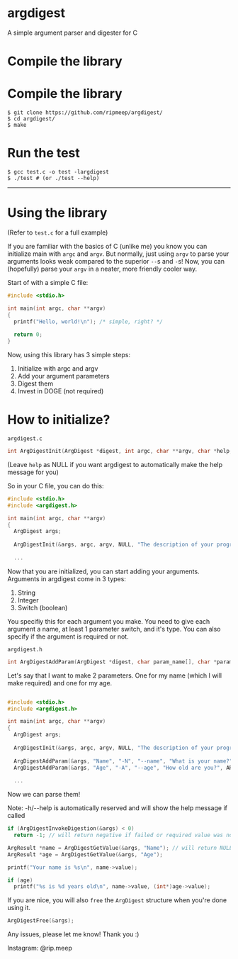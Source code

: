 # argdigest
A simple argument parser and digester for C

# Compile the library


# Compile the library

```
$ git clone https://github.com/ripmeep/argdigest/
$ cd argdigest/
$ make
```

# Run the test

```
$ gcc test.c -o test -largdigest
$ ./test # (or ./test --help)
```

_______________________

# Using the library

(Refer to `test.c` for a full example)

If you are familiar with the basics of C (unlike me) you know you can initialize main with `argc` and `argv`.
But normally, just using `argv` to parse your arguments looks weak compared to the superior `--`s and `-`s!
Now, you can (hopefully) parse your `argv` in a neater, more friendly cooler way.

Start of with a simple C file:

```c
#include <stdio.h>

int main(int argc, char **argv)
{
  printf("Hello, world!\n"); /* simple, right? */
  
  return 0;
}
```

Now, using this library has 3 simple steps:
  1. Initialize with argc and argv
  2. Add your argument parameters
  3. Digest them
  4. Invest in DOGE (not required)

# How to initialize?
`argdigest.c`
```c
int ArgDigestInit(ArgDigest *digest, int argc, char **argv, char *help, char *description);
```

(Leave `help` as NULL if you want argdigest to automatically make the help message for you)

So in your C file, you can do this:
```c
#include <stdio.h>
#include <argdigest.h>

int main(int argc, char **argv)
{
  ArgDigest args;
  
  ArgDigestInit(&args, argc, argv, NULL, "The description of your program");
  
  ...
```

Now that you are initialized, you can start adding your arguments.
Arguments in argdigest come in 3 types:
  1. String
  2. Integer
  3. Switch (boolean)

You specifiy this for each argument you make.
You need to give each argument a name, at least 1 parameter switch, and it's type.
You can also specify if the argument is required or not.

`argdigest.h`
```c
int ArgDigestAddParam(ArgDigest *digest, char param_name[], char *param, char *full_param, char help[], ARGDIGEST_TYPE arg_type, bool required);
```

Let's say that I want to make 2 parameters.
One for my name (which I will make required) and one for my age.

```c

#include <stdio.h>
#include <argdigest.h>

int main(int argc, char **argv)
{
  ArgDigest args;
  
  ArgDigestInit(&args, argc, argv, NULL, "The description of your program");
  
  ArgDigestAddParam(&args, "Name", "-N", "--name", "What is your name?", ARG_STR, true); // required = true
  ArgDigestAddParam(&args, "Age", "-A", "--age", "How old are you?", ARG_INT, false);
  
  ...
```

Now we can parse them!

Note: -h/--help is automatically reserved and will show the help message if called

```c
if (ArgDigestInvokeDigestion(&args) < 0)
  return -1; // will return negative if failed or required value was not supplied

ArgResult *name = ArgDigestGetValue(&args, "Name"); // will return NULL if user didn't call it or its not a valid parameter
ArgResult *age = ArgDigestGetValue(&args, "Age");

printf("Your name is %s\n", name->value);

if (age)
  printf("%s is %d years old\n", name->value, (int*)age->value);
```

If you are nice, you will also `free` the `ArgDigest` structure when you're done using it.

```c
ArgDigestFree(&args);
```

Any issues, please let me know! Thank you :)

Instagram: @rip.meep
